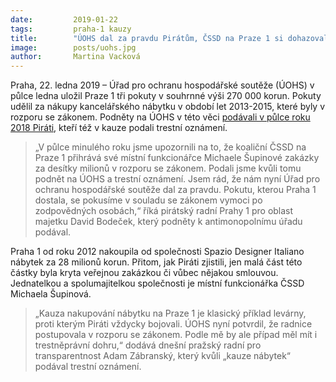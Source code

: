```yaml
---
date:         2019-01-22
tags:         praha-1 kauzy
title:        "ÚOHS dal za pravdu Pirátům, ČSSD na Praze 1 si dohazovala zakázky v rozporu se zákonem"
image: 	      posts/uohs.jpg
author:       Martina Vacková
---
```


Praha, 22. ledna 2019 – Úřad pro ochranu hospodářské soutěže (ÚOHS) v půlce ledna uložil Praze 1 tři pokuty v souhrnné výši 270 000 korun. Pokuty udělil za nákupy kancelářského nábytku v období let 2013-2015, které byly v rozporu se zákonem. Podněty na ÚOHS v této věci [podávali v půlce roku 2018 Piráti](https://praha.pirati.cz/pirati-podali-to-ohledne-nabytku-na-praze-1.html), kteří též v kauze podali trestní oznámení.

> „V půlce minulého roku jsme upozornili na to, že koaliční ČSSD na Praze 1 přihrává své místní funkcionářce Michaele Šupinové zakázky za desítky milionů v rozporu se zákonem. Podali jsme kvůli tomu podnět na ÚOHS a trestní oznámení. Jsem rád, že nám nyní Úřad pro ochranu hospodářské soutěže dal za pravdu. Pokutu, kterou Praha 1 dostala, se pokusíme v souladu se zákonem vymoci po zodpovědných osobách,“ říká pirátský radní Prahy 1 pro oblast majetku David Bodeček, který podněty k antimonopolnímu úřadu podával.

Praha 1 od roku 2012 nakoupila od společnosti Spazio Designer Italiano nábytek za 28 milionů korun. Přitom, jak Piráti zjistili, jen malá část této částky byla kryta veřejnou zakázkou či vůbec nějakou smlouvou. Jednatelkou a spolumajitelkou společnosti je místní funkcionářka ČSSD Michaela Šupinová. 

> „Kauza nakupování nábytku na Praze 1 je klasický příklad levárny, proti kterým Piráti vždycky bojovali. ÚOHS nyní potvrdil, že radnice postupovala v rozporu se zákonem. Podle mě by ale případ měl mít i trestněprávní dohru,“ dodává dnešní pražský radní pro transparentnost Adam Zábranský, který kvůli „kauze nábytek“ podával trestní oznámení.
